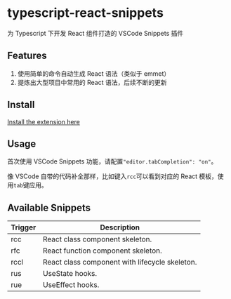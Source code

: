 # typescript-react-snippets

为 Typescript 下开发 React 组件打造的 VSCode Snippets 插件

## Features

1. 使用简单的命令自动生成 React 语法（类似于 emmet）
2. 提炼出大型项目中常用的 React 语法，后续不断的更新

## Install

[Install the extension here](https://marketplace.visualstudio.com/items?itemName=xiangjun.typescript-react-snippets)

## Usage

首次使用 VSCode Snippets 功能，请配置`"editor.tabCompletion": "on"`。

像 VSCode 自带的代码补全那样，比如键入`rcc`可以看到对应的 React 模板，使用`tab`键应用。

## Available Snippets

| Trigger | Description                                    |
| ------- | ---------------------------------------------- |
| rcc     | React class component skeleton.                |
| rfc     | React function component skeleton.             |
| rccl    | React class component with lifecycle skeleton. |
| rus     | UseState hooks.                                |
| rue     | UseEffect hooks.                               |
